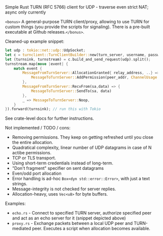 Simple Rust TURN (RFC 5766) client for UDP - traverse even strict NAT; async only currently

`<bonus>` A general-purpose TURN client/proxy, allowing to use TURN for custom things (you provide the scripts for signaling). There is a pre-built executable at Github releases.`</bonus>`.

Cleaned-up example snippet:

```rust
let udp : tokio::net::udp::UdpSocket; 
let c = turnclient::TurnClientBuilder::new(turn_server, username, password);
let (turnsink, turnstream) = c.build_and_send_request(udp).split();
turnstream.map(move |event| {
    match event {
        MessageFromTurnServer::AllocationGranted{ relay_address, ..} => {
            MessageToTurnServer::AddPermission(peer_addr, ChannelUsage::WithChannel)
        },
        MessageFromTurnServer::RecvFrom(sa,data) => {
            MessageToTurnServer::SendTo(sa, data)
        },
        _ => MessageToTurnServer::Noop,
    }
}).forward(turnsink); // run this with Tokio
```

See crate-level docs for further instructions.

Not implemented / TODO / cons:

* Removing permissions. They keep on getting refreshed until you close the entire allocation.
* Quadratical complexity, linear number of UDP datagrams in case of N actibe permissions.
* TCP or TLS transport.
* Using short-term credentials instead of long-term.
* "Don't fragment" specifier on sent datagrams
* Even/odd port allocation
* Error handling is ad-hoc `Box<dyn std::error::Error>`, with just a text strings.
* Message-integrity is not checked for server replies.
* Allocation-heavy, uses `Vec<u8>` for byte buffers.

Examples:

* `echo.rs` - Connect to specified TURN server, authorize specified peer and act as an echo server for it (snippet depicted above)
* `proxy.rs` - Exchange packets between a local UDP peer and TURN-mediated peer. Executes a script when allocation becomes available.
